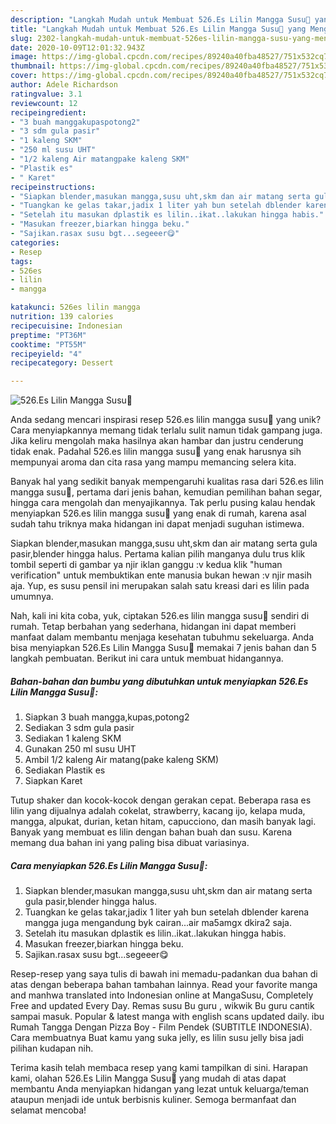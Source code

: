 ```yaml
---
description: "Langkah Mudah untuk Membuat 526.Es Lilin Mangga Susu🥭 yang Menggugah Selera"
title: "Langkah Mudah untuk Membuat 526.Es Lilin Mangga Susu🥭 yang Menggugah Selera"
slug: 2302-langkah-mudah-untuk-membuat-526es-lilin-mangga-susu-yang-menggugah-selera
date: 2020-10-09T12:01:32.943Z
image: https://img-global.cpcdn.com/recipes/89240a40fba48527/751x532cq70/526es-lilin-mangga-susu🥭-foto-resep-utama.jpg
thumbnail: https://img-global.cpcdn.com/recipes/89240a40fba48527/751x532cq70/526es-lilin-mangga-susu🥭-foto-resep-utama.jpg
cover: https://img-global.cpcdn.com/recipes/89240a40fba48527/751x532cq70/526es-lilin-mangga-susu🥭-foto-resep-utama.jpg
author: Adele Richardson
ratingvalue: 3.1
reviewcount: 12
recipeingredient:
- "3 buah manggakupaspotong2"
- "3 sdm gula pasir"
- "1 kaleng SKM"
- "250 ml susu UHT"
- "1/2 kaleng Air matangpake kaleng SKM"
- "Plastik es"
- " Karet"
recipeinstructions:
- "Siapkan blender,masukan mangga,susu uht,skm dan air matang serta gula pasir,blender hingga halus."
- "Tuangkan ke gelas takar,jadix 1 liter yah bun setelah dblender karena mangga juga mengandung byk cairan...air ma5amgx dkira2 saja."
- "Setelah itu masukan dplastik es lilin..ikat..lakukan hingga habis."
- "Masukan freezer,biarkan hingga beku."
- "Sajikan.rasax susu bgt...segeeer😋"
categories:
- Resep
tags:
- 526es
- lilin
- mangga

katakunci: 526es lilin mangga 
nutrition: 139 calories
recipecuisine: Indonesian
preptime: "PT36M"
cooktime: "PT55M"
recipeyield: "4"
recipecategory: Dessert

---
```



![526.Es Lilin Mangga Susu🥭](https://img-global.cpcdn.com/recipes/89240a40fba48527/751x532cq70/526es-lilin-mangga-susu🥭-foto-resep-utama.jpg)

Anda sedang mencari inspirasi resep 526.es lilin mangga susu🥭 yang unik? Cara menyiapkannya memang tidak terlalu sulit namun tidak gampang juga. Jika keliru mengolah maka hasilnya akan hambar dan justru cenderung tidak enak. Padahal 526.es lilin mangga susu🥭 yang enak harusnya sih mempunyai aroma dan cita rasa yang mampu memancing selera kita.

Banyak hal yang sedikit banyak mempengaruhi kualitas rasa dari 526.es lilin mangga susu🥭, pertama dari jenis bahan, kemudian pemilihan bahan segar, hingga cara mengolah dan menyajikannya. Tak perlu pusing kalau hendak menyiapkan 526.es lilin mangga susu🥭 yang enak di rumah, karena asal sudah tahu triknya maka hidangan ini dapat menjadi suguhan istimewa.

Siapkan blender,masukan mangga,susu uht,skm dan air matang serta gula pasir,blender hingga halus. Pertama kalian pilih manganya dulu trus klik tombil seperti di gambar ya njir iklan ganggu :v kedua klik &#34;human verification&#34; untuk membuktikan ente manusia bukan hewan :v njir masih aja. Yup, es susu pensil ini merupakan salah satu kreasi dari es lilin pada umumnya.


Nah, kali ini kita coba, yuk, ciptakan 526.es lilin mangga susu🥭 sendiri di rumah. Tetap berbahan yang sederhana, hidangan ini dapat memberi manfaat dalam membantu menjaga kesehatan tubuhmu sekeluarga. Anda bisa menyiapkan 526.Es Lilin Mangga Susu🥭 memakai 7 jenis bahan dan 5 langkah pembuatan. Berikut ini cara untuk membuat hidangannya.

<!--inarticleads1-->

##### Bahan-bahan dan bumbu yang dibutuhkan untuk menyiapkan 526.Es Lilin Mangga Susu🥭:

1. Siapkan 3 buah mangga,kupas,potong2
1. Sediakan 3 sdm gula pasir
1. Sediakan 1 kaleng SKM
1. Gunakan 250 ml susu UHT
1. Ambil 1/2 kaleng Air matang(pake kaleng SKM)
1. Sediakan Plastik es
1. Siapkan  Karet


Tutup shaker dan kocok-kocok dengan gerakan cepat. Beberapa rasa es lilin yang dijualnya adalah cokelat, strawberry, kacang ijo, kelapa muda, mangga, alpukat, durian, ketan hitam, capucciono, dan masih banyak lagi. Banyak yang membuat es lilin dengan bahan buah dan susu. Karena memang dua bahan ini yang paling bisa dibuat variasinya. 

<!--inarticleads2-->

##### Cara menyiapkan 526.Es Lilin Mangga Susu🥭:

1. Siapkan blender,masukan mangga,susu uht,skm dan air matang serta gula pasir,blender hingga halus.
1. Tuangkan ke gelas takar,jadix 1 liter yah bun setelah dblender karena mangga juga mengandung byk cairan...air ma5amgx dkira2 saja.
1. Setelah itu masukan dplastik es lilin..ikat..lakukan hingga habis.
1. Masukan freezer,biarkan hingga beku.
1. Sajikan.rasax susu bgt...segeeer😋


Resep-resep yang saya tulis di bawah ini memadu-padankan dua bahan di atas dengan beberapa bahan tambahan lainnya. Read your favorite manga and manhwa translated into Indonesian online at MangaSusu, Completely Free and updated Every Day. Remas susu Bu guru , wikwik Bu guru cantik sampai masuk. Popular &amp; latest manga with english scans updated daily. ibu Rumah Tangga Dengan Pizza Boy - Film Pendek (SUBTITLE INDONESIA). Cara membuatnya Buat kamu yang suka jelly, es lilin susu jelly bisa jadi pilihan kudapan nih. 

Terima kasih telah membaca resep yang kami tampilkan di sini. Harapan kami, olahan 526.Es Lilin Mangga Susu🥭 yang mudah di atas dapat membantu Anda menyiapkan hidangan yang lezat untuk keluarga/teman ataupun menjadi ide untuk berbisnis kuliner. Semoga bermanfaat dan selamat mencoba!
